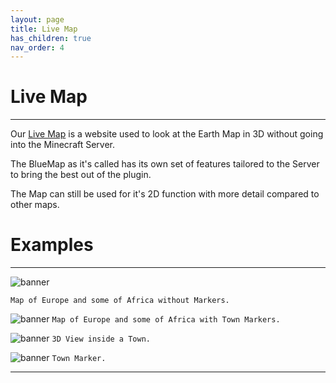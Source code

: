 ```yaml
---
layout: page
title: Live Map
has_children: true
nav_order: 4
---
```

# **Live Map**

---
Our [Live Map](https://map.ecoredux.net) is a website used to look at the Earth Map in 3D without going into the Minecraft Server.

The BlueMap as it's called has its own set of features tailored to the Server to bring the best out of the plugin.

The Map can still be used for it's 2D function with more detail compared to other maps.


# **Examples**

---

![banner](https://media.discordapp.net/attachments/1096551392631590956/1142421766862549002/image.png?width=1010&height=473)

``Map of Europe and some of Africa without Markers.``

![banner](https://media.discordapp.net/attachments/1096551392631590956/1142419422804447292/image.png?width=1019&height=473)
``Map of Europe and some of Africa with Town Markers.``

![banner](https://media.discordapp.net/attachments/1096551392631590956/1142421112995729439/image.png?width=1014&height=473)
``3D View inside a Town.``

![banner](https://media.discordapp.net/attachments/787193142722035762/1142423869047722014/image.png?width=567&height=473)
``Town Marker.``

---